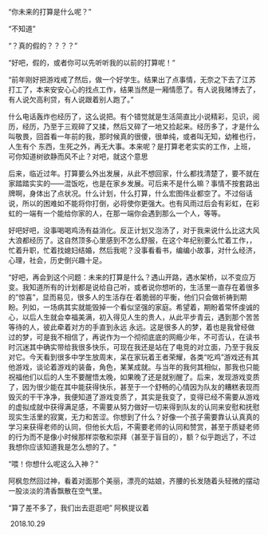 “你未来的打算是什么呢？”

“不知道”

“？真的假的？？？？”

“好吧，假的，或者你可以先听听我的以前的打算呢！“

“前年刚好把游戏戒了然后，做一个好学生。结果出了点事情，无奈之下去了江苏打工了，本来安安心心的找点工作，结果当然是一厢情愿了。有人说我赌博去了，有人说欠高利贷，有人说跟着别人跑了。”

什么电话轰炸也经历了，这么说把。有个错觉就是生活简直比小说精彩，见识，阅历，经历，乃至于三观碎了又揉，然后又碎了一地又捡起来。经历多了，才是什么叫敬畏，回首看一年前的我，那时候真的很傻，很单纯，或者叫无知，幼稚也行，人生有个 东西，生死之外，再无大事。本来呢？是打算老老实实的工作，上班，可你知道树欲静而风不止？对吧，就这个意思

后来，临近过年。打算要么外出发展，从此不想回家，什么都找清楚了，要不就在家踏踏实实的——混饭吃，也是在家乡发展。可后来不是什么嘛？事情不按套路出牌啊，身体出了点状况。什么计划，什么打算，什么宏图伟业都空了。不过俗话说，所以的困难如不能将你打倒，必将使你更强大。也有风雨过后会有彩虹，在彩虹的一端有一个能给你家的人，在那一端你会遇到那么一个人，等等。

好吧好吧，没事喝喝鸡汤有益消化。反正计划又泡汤了，对于我来说什么比这大风大浪都经历了。这自然顶多心里感到不怎么舒服，在这个年纪别要么忙着工作，，忙着升职，忙着找媳妇结婚，然后我呢？没事看看书，编编小故事，对什么经济，心理，社会，历史倒兴趣十足。

“好吧，再会到这个问题：未来的打算是什么？遇山开路，遇水架桥，以不变应万变。我知道所有的计划都是说给自己听，或者说你想听的，生活里一直存在着很多的”惊喜”，显而易见，很多人的生活存在·着脆弱的平衡，他们只会做祈祷到期盼。列如，一场病其实就能毁掉一个看似坚强的家庭。希望着，期盼着常怀虔诚的心，以后人生就会幸福美满，初入得见人生的贵人，从此平步青云，遇到那个苦苦等待的人，彼此牵着对方的手直到永远  永远。这是很多人的梦，着也是我曾经做过的梦，可是我不相信了，再说作为一个彻彻底底的网瘾少年，不可否认，在读书时沉迷其中确实带给我很多快乐，可现在我还是站在了电竞的对立面，乃至于我反对它。今天看到很多中学生放周末，呆在家玩着王者荣耀，各类“吃鸡”游戏还有其他游戏，谈论着游戏的装备，角色，某某成就。与当年的我何其相似，那我也只能祝福他们以后的人生不要醒悟太晚，如果晚了还是就别醒了。后来，发现游戏变质了，因为很少能在其中能获得快乐，甚至于一个舒畅的心情因为队友的糟糕表现而毁灭的干干净净，我便知道了游戏变质了，其实是我变了，变得已经不需要从游戏的虚拟成就中获得满足感，不需要从努力做好一切来得到队友的认同来安慰和抚慰现实生活里的寂寞，无力和苦涩。你想到了什么？好像一个孩子需要靠认认真真的学习来获得老师的认同，但他长大后，不需要老师的认同和赞赏，甚至于质疑老师的行为而不是像小时候那样崇敬和崇拜（甚至于盲目的），额？似乎跑远了，不过我想你应该知道我是怎么想的了。“

“喂！你想什么呢这么入神？”

阿枫忽然回过神，看着对面那个美丽，漂亮的姑娘，齐腰的长发随着头轻微的摆动一股淡淡的清香飘散在空气里。

“算了差不多了，我们出去逛逛吧” 阿枫提议着



  





​                                                                                                                                                    2018.10.29